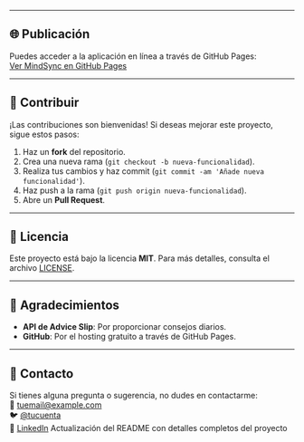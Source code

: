 
---

## 🌐 Publicación

Puedes acceder a la aplicación en línea a través de GitHub Pages:  
[Ver MindSync en GitHub Pages](https://tunombredeusuario.github.io/MindSync)

---

## 🤝 Contribuir

¡Las contribuciones son bienvenidas! Si deseas mejorar este proyecto, sigue estos pasos:

1. Haz un **fork** del repositorio.
2. Crea una nueva rama (`git checkout -b nueva-funcionalidad`).
3. Realiza tus cambios y haz commit (`git commit -am 'Añade nueva funcionalidad'`).
4. Haz push a la rama (`git push origin nueva-funcionalidad`).
5. Abre un **Pull Request**.

---

## 📄 Licencia

Este proyecto está bajo la licencia **MIT**. Para más detalles, consulta el archivo [LICENSE](LICENSE).

---

## 🙏 Agradecimientos

- **API de Advice Slip**: Por proporcionar consejos diarios.
- **GitHub**: Por el hosting gratuito a través de GitHub Pages.

---

## 📧 Contacto

Si tienes alguna pregunta o sugerencia, no dudes en contactarme:  
📩 [tuemail@example.com](mailto:tuemail@example.com)  
🐦 [@tucuenta](https://twitter.com/tucuenta)  
💼 [LinkedIn](https://www.linkedin.com/in/tuperfil)
Actualización del README con detalles completos del proyecto

